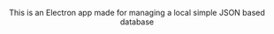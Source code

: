 <div align="center"> 
  
  This is an Electron app made for managing a local simple JSON based database
  
  </div>